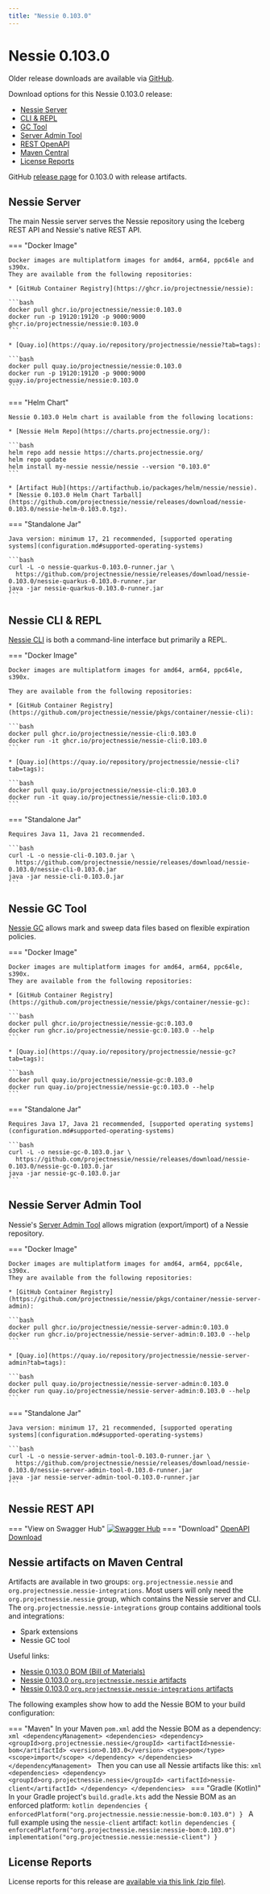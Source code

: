 ```yaml
---
title: "Nessie 0.103.0"
---
```


# Nessie 0.103.0

Older release downloads are available via [GitHub](https://github.com/projectnessie/nessie/releases).

Download options for this Nessie 0.103.0 release:

* [Nessie Server](#nessie-server)
* [CLI & REPL](#nessie-cli--repl)
* [GC Tool](#nessie-gc-tool)
* [Server Admin Tool](#nessie-server-admin-tool)
* [REST OpenAPI](#nessie-rest-api)
* [Maven Central](#nessie-artifacts-on-maven-central)
* [License Reports](#license-reports)

GitHub [release page](https://github.com/projectnessie/nessie/releases/tag/nessie-0.103.0) for 0.103.0 with release artifacts.

## Nessie Server

The main Nessie server serves the Nessie repository using the Iceberg REST API and Nessie's native REST API.

=== "Docker Image"

    Docker images are multiplatform images for amd64, arm64, ppc64le and s390x.
    They are available from the following repositories:

    * [GitHub Container Registry](https://ghcr.io/projectnessie/nessie):

    ```bash
    docker pull ghcr.io/projectnessie/nessie:0.103.0
    docker run -p 19120:19120 -p 9000:9000 ghcr.io/projectnessie/nessie:0.103.0
    ```

    * [Quay.io](https://quay.io/repository/projectnessie/nessie?tab=tags):

    ```bash
    docker pull quay.io/projectnessie/nessie:0.103.0
    docker run -p 19120:19120 -p 9000:9000 quay.io/projectnessie/nessie:0.103.0
    ```

=== "Helm Chart"

    Nessie 0.103.0 Helm chart is available from the following locations:

    * [Nessie Helm Repo](https://charts.projectnessie.org/):

    ```bash
    helm repo add nessie https://charts.projectnessie.org/
    helm repo update
    helm install my-nessie nessie/nessie --version "0.103.0"
    ```

    * [Artifact Hub](https://artifacthub.io/packages/helm/nessie/nessie).
    * [Nessie 0.103.0 Helm Chart Tarball](https://github.com/projectnessie/nessie/releases/download/nessie-0.103.0/nessie-helm-0.103.0.tgz).

=== "Standalone Jar"

    Java version: minimum 17, 21 recommended, [supported operating systems](configuration.md#supported-operating-systems)

    ```bash
    curl -L -o nessie-quarkus-0.103.0-runner.jar \
      https://github.com/projectnessie/nessie/releases/download/nessie-0.103.0/nessie-quarkus-0.103.0-runner.jar
    java -jar nessie-quarkus-0.103.0-runner.jar
    ```

## Nessie CLI & REPL

[Nessie CLI](cli.md) is both a command-line interface but primarily a REPL.

=== "Docker Image"

    Docker images are multiplatform images for amd64, arm64, ppc64le, s390x.

    They are available from the following repositories:

    * [GitHub Container Registry](https://github.com/projectnessie/nessie/pkgs/container/nessie-cli):

    ```bash
    docker pull ghcr.io/projectnessie/nessie-cli:0.103.0
    docker run -it ghcr.io/projectnessie/nessie-cli:0.103.0 
    ```

    * [Quay.io](https://quay.io/repository/projectnessie/nessie-cli?tab=tags):

    ```bash
    docker pull quay.io/projectnessie/nessie-cli:0.103.0
    docker run -it quay.io/projectnessie/nessie-cli:0.103.0
    ```

=== "Standalone Jar"

    Requires Java 11, Java 21 recommended.

    ```bash
    curl -L -o nessie-cli-0.103.0.jar \
      https://github.com/projectnessie/nessie/releases/download/nessie-0.103.0/nessie-cli-0.103.0.jar
    java -jar nessie-cli-0.103.0.jar
    ```

## Nessie GC Tool

[Nessie GC](gc.md) allows mark and sweep data files based on flexible expiration policies.

=== "Docker Image"

    Docker images are multiplatform images for amd64, arm64, ppc64le, s390x.
    They are available from the following repositories:

    * [GitHub Container Registry](https://github.com/projectnessie/nessie/pkgs/container/nessie-gc):

    ```bash
    docker pull ghcr.io/projectnessie/nessie-gc:0.103.0
    docker run ghcr.io/projectnessie/nessie-gc:0.103.0 --help
    ```

    * [Quay.io](https://quay.io/repository/projectnessie/nessie-gc?tab=tags):

    ```bash
    docker pull quay.io/projectnessie/nessie-gc:0.103.0
    docker run quay.io/projectnessie/nessie-gc:0.103.0 --help
    ```

=== "Standalone Jar"

    Requires Java 17, Java 21 recommended, [supported operating systems](configuration.md#supported-operating-systems)

    ```bash
    curl -L -o nessie-gc-0.103.0.jar \
      https://github.com/projectnessie/nessie/releases/download/nessie-0.103.0/nessie-gc-0.103.0.jar
    java -jar nessie-gc-0.103.0.jar
    ```

## Nessie Server Admin Tool

Nessie's [Server Admin Tool](export_import.md) allows migration (export/import) of a
Nessie repository.

=== "Docker Image"

    Docker images are multiplatform images for amd64, arm64, ppc64le, s390x.
    They are available from the following repositories:

    * [GitHub Container Registry](https://github.com/projectnessie/nessie/pkgs/container/nessie-server-admin):

    ```bash
    docker pull ghcr.io/projectnessie/nessie-server-admin:0.103.0
    docker run ghcr.io/projectnessie/nessie-server-admin:0.103.0 --help
    ```

    * [Quay.io](https://quay.io/repository/projectnessie/nessie-server-admin?tab=tags):

    ```bash
    docker pull quay.io/projectnessie/nessie-server-admin:0.103.0
    docker run quay.io/projectnessie/nessie-server-admin:0.103.0 --help
    ```

=== "Standalone Jar"

    Java version: minimum 17, 21 recommended, [supported operating systems](configuration.md#supported-operating-systems)

    ```bash
    curl -L -o nessie-server-admin-tool-0.103.0-runner.jar \
      https://github.com/projectnessie/nessie/releases/download/nessie-0.103.0/nessie-server-admin-tool-0.103.0-runner.jar
    java -jar nessie-server-admin-tool-0.103.0-runner.jar
    ```

## Nessie REST API

=== "View on Swagger Hub"
    [![Swagger Hub](https://img.shields.io/badge/swagger%20hub-nessie-3f6ec6?style=for-the-badge&logo=swagger&link=https%3A%2F%2Fapp.swaggerhub.com%2Fapis%2Fprojectnessie%2Fnessie)](https://app.swaggerhub.com/apis/projectnessie/nessie/0.103.0)
=== "Download"
    [OpenAPI Download](https://github.com/projectnessie/nessie/releases/download/nessie-0.103.0/nessie-openapi-0.103.0.yaml)

## Nessie artifacts on Maven Central

Artifacts are available in two groups: `org.projectnessie.nessie` and
`org.projectnessie.nessie-integrations`. Most users will only need the `org.projectnessie.nessie`
group, which contains the Nessie server and CLI. The `org.projectnessie.nessie-integrations` group
contains additional tools and integrations:

* Spark extensions
* Nessie GC tool

Useful links:

* [Nessie 0.103.0 BOM (Bill of Materials)](https://search.maven.org/artifact/org.projectnessie.nessie/nessie-bom/0.103.0/pom)
* [Nessie 0.103.0 `org.projectnessie.nessie` artifacts](https://search.maven.org/search?q=g:org.projectnessie.nessie%20v:0.103.0)
* [Nessie 0.103.0 `org.projectnessie.nessie-integrations` artifacts](https://search.maven.org/search?q=g:org.projectnessie.nessie-integrations%20v:0.103.0)

The following examples show how to add the Nessie BOM to your build configuration:

=== "Maven"
    In your Maven `pom.xml` add the Nessie BOM as a dependency:
    ```xml
    <dependencyManagement>
      <dependencies>
        <dependency>
          <groupId>org.projectnessie.nessie</groupId>
          <artifactId>nessie-bom</artifactId>
          <version>0.103.0</version>
          <type>pom</type>
          <scope>import</scope>
        </dependency>
      </dependencies>
    </dependencyManagement>
    ```
    Then you can use all Nessie artifacts like this:
    ```xml
    <dependencies>
      <dependency>
        <groupId>org.projectnessie.nessie</groupId>
        <artifactId>nessie-client</artifactId>
      </dependency>
    </dependencies>
    ```
=== "Gradle (Kotlin)"
    In your Gradle project's `build.gradle.kts` add the Nessie BOM as an enforced platform:
    ```kotlin
    dependencies {
      enforcedPlatform("org.projectnessie.nessie:nessie-bom:0.103.0")
    }
    ```
    A full example using the `nessie-client` artifact:
    ```kotlin
    dependencies {
      enforcedPlatform("org.projectnessie.nessie:nessie-bom:0.103.0")
      implementation("org.projectnessie.nessie:nessie-client")
    }
    ```

## License Reports

License reports for this release are [available via this link (zip file)](https://github.com/projectnessie/nessie/releases/download/nessie-0.103.0/nessie-aggregated-license-report-0.103.0.zip).
